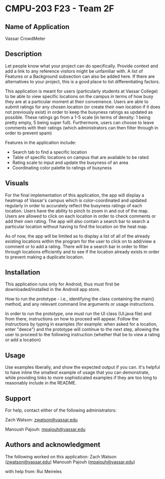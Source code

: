 # CMPU-203 F23 - Team 2F




## Name of Application 
Vassar CrowdMeter 

## Description
Let people know what your project can do specifically. Provide context and add a link to any reference visitors might be unfamiliar with. A list of Features or a Background subsection can also be added here. If there are alternatives to your project, this is a good place to list differentiating factors.

This application is meant for users (particularly students at Vassar College) to be able to view specific locations on the campus in terms of how busy they are at a particular moment at their convenience. Users are able to submit ratings for any chosen location (or create their own location if it does not previously exist) in order to keep the busyness ratings as updated as possible. These ratings go from a 1-5 scale (in terms of density: 1 being pretty empty, 5 being super full). Furthermore, users can choose to leave comments with their ratings (which administrators can then filter through in order to prevent spam) 

Features in the application include:
* Search tab to find a specific location
* Table of specific locations on campus that are available to be rated
* Rating scale to input and update the busyness of an area
* Coordinating color palette to ratings of busyness


## Visuals
For the final implementation of this application, the app will display a heatmap of Vassar's campus which is color-coordinated and updated regularly in order to accurately reflect the busyness ratings of each location. Users have the ability to pinch to zoom in and out of the map. Users are allowed to click on each location in order to check comments or add their own rating.
The app will also contain a search bar to search a particular location without having to find the location on the heat map.

As of now, the app will be limited as to display a list of all of the already existing locations within the program for the user to click on to add/view a comment or to add a rating. There will be a search bar in order to filter through locations efficiently and to see if the location already exists in order to prevent making a duplicate location.

## Installation
This application runs only for Android, thus must first be downloaded/installed in the Android app store.

How to run the prototype - i.e., identifying the class containing the main() method, and any relevant command line arguments or usage instructions.

In order to run the prototype, one must run the UI class (UI.java file) and from there, instructions on how to proceed will appear. Follow the instructions by typing in examples (for example: when asked for a location, enter "deece") and the prototype will continue to the next step, allowing the user to proceed to the following instruction (whether that be to view a rating or add a location)


## Usage
Use examples liberally, and show the expected output if you can. It's helpful to have inline the smallest example of usage that you can demonstrate, while providing links to more sophisticated examples if they are too long to reasonably include in the README.

## Support
For help, contact either of the following administrators: 

Zach Watson: zwatson@vassar.edu

Manoush Pajouh: mpajouh@vassar.edu

## Authors and acknowledgment
The following worked on this application: 
Zach Watson (zwatson@vassar.edu)
Manoush Pajouh (mpajouh@vassar.edu)

with help from: Rui Meireles 